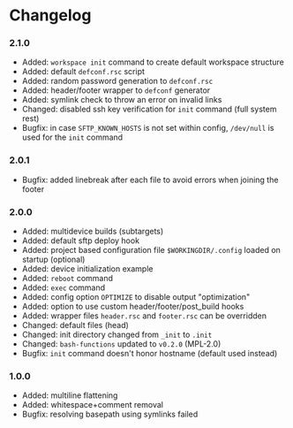 Changelog
====================================

### 2.1.0 ###

* Added: `workspace init` command to create default workspace structure
* Added: default `defconf.rsc` script
* Added: random password generation to `defconf.rsc`
* Added: header/footer wrapper to `defconf` generator
* Added: symlink check to throw an error on invalid links
* Changed: disabled ssh key verification for `init` command (full system rest)
* Bugfix: in case `SFTP_KNOWN_HOSTS` is not set within config, `/dev/null` is used for the `init` command

### 2.0.1 ###

* Bugfix: added linebreak after each file to avoid errors when joining the footer

### 2.0.0 ###

* Added: multidevice builds (subtargets)
* Added: default sftp deploy hook
* Added: project based configuration file `$WORKINGDIR/.config` loaded on startup (optional)
* Added: device initialization example
* Added: `reboot` command
* Added: `exec` command
* Added: config option `OPTIMIZE` to disable output "optimization"
* Added: option to use custom header/footer/post_build hooks
* Added: wrapper files `header.rsc` and `footer.rsc` can be overridden
* Changed: default files (head)
* Changed: init directory changed from `_init` to `.init`
* Changed: `bash-functions` updated to `v0.2.0` (MPL-2.0)
* Bugfix: `init` command doesn't honor hostname (default used instead)

### 1.0.0 ###

* Added: multiline flattening
* Added: whitespace+comment removal
* Bugfix: resolving basepath using symlinks failed